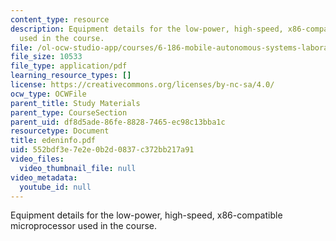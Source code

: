 ```yaml
---
content_type: resource
description: Equipment details for the low-power, high-speed, x86-compatible microprocessor
  used in the course.
file: /ol-ocw-studio-app/courses/6-186-mobile-autonomous-systems-laboratory-january-iap-2005/552bdf3e7e2e0b2d0837c372bb217a91_edeninfo.pdf
file_size: 10533
file_type: application/pdf
learning_resource_types: []
license: https://creativecommons.org/licenses/by-nc-sa/4.0/
ocw_type: OCWFile
parent_title: Study Materials
parent_type: CourseSection
parent_uid: df8d5ade-86fe-8828-7465-ec98c13bba1c
resourcetype: Document
title: edeninfo.pdf
uid: 552bdf3e-7e2e-0b2d-0837-c372bb217a91
video_files:
  video_thumbnail_file: null
video_metadata:
  youtube_id: null
---
```

Equipment details for the low-power, high-speed, x86-compatible microprocessor used in the course.